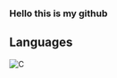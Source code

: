 ### Hello this is my github

## Languages
![C](https://img.shields.io/badge/C-00599C?style=for-the-badge&logo=c&logoColor=white)
